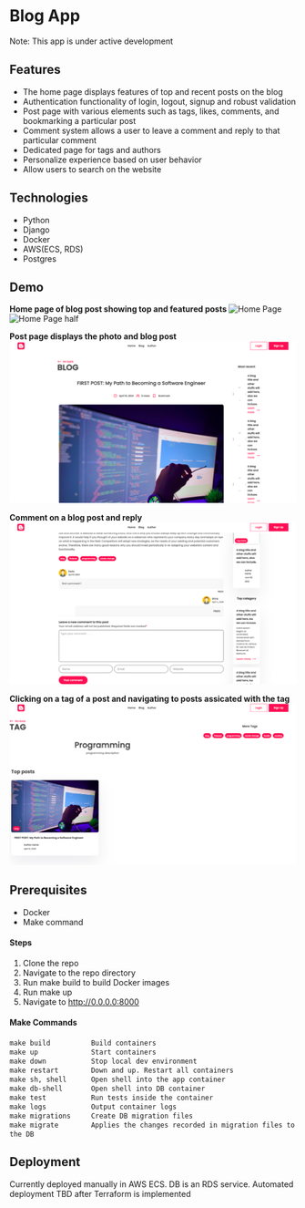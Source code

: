# Blog App

Note: This app is under active development

## Features
- The home page displays features of top and recent posts on the blog
- Authentication functionality of login, logout, signup and robust validation
- Post page with various elements such as tags, likes, comments, and bookmarking a particular post
- Comment system allows a user to leave a comment and reply to that particular comment
- Dedicated page for tags and authors
- Personalize experience based on user behavior
- Allow users to search on the website

## Technologies
- Python
- Django
- Docker
- AWS(ECS, RDS)
- Postgres

## Demo
**Home page of blog post showing top and featured posts**
![Home Page](app/static/app/images/home.png)
![Home Page half](app/static/images/app/home-features.png)

**Post page displays the photo and blog post**
![Post page](app/static/app/images/blog-post.png)

**Comment on a blog post and reply**
![Post Page half](app/static/app/images/comment.png)

**Clicking on a tag of a post and navigating to posts assicated with the tag**
![Tag Page](app/static/app/images/tags.png)

## Prerequisites
- Docker
- Make command

#### Steps
1. Clone the repo
2. Navigate to the repo directory
3. Run make build to build Docker images
4. Run make up
5. Navigate to http://0.0.0.0:8000

#### Make Commands
```shell
make build          Build containers
make up             Start containers
make down           Stop local dev environment
make restart        Down and up. Restart all containers
make sh, shell      Open shell into the app container
make db-shell       Open shell into DB container
make test           Run tests inside the container
make logs           Output container logs
make migrations     Create DB migration files
make migrate        Applies the changes recorded in migration files to the DB
```

## Deployment
Currently deployed manually in AWS ECS. DB is an RDS service.
Automated deployment TBD after Terraform is implemented

